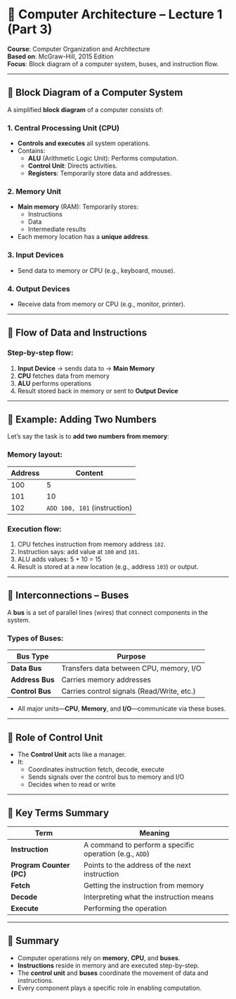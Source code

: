 # 🧠 Computer Architecture – Lecture 1 (Part 3)

**Course**: Computer Organization and Architecture  
**Based on**: McGraw-Hill, 2015 Edition  
**Focus**: Block diagram of a computer system, buses, and instruction flow.

---

## 🧱 Block Diagram of a Computer System

A simplified **block diagram** of a computer consists of:

### 1. **Central Processing Unit (CPU)**

- **Controls and executes** all system operations.
- Contains:
    - **ALU** (Arithmetic Logic Unit): Performs computation.
    - **Control Unit**: Directs activities.
    - **Registers**: Temporarily store data and addresses.

### 2. **Memory Unit**

- **Main memory** (RAM): Temporarily stores:
    - Instructions
    - Data
    - Intermediate results
- Each memory location has a **unique address**.

### 3. **Input Devices**

- Send data to memory or CPU (e.g., keyboard, mouse).

### 4. **Output Devices**

- Receive data from memory or CPU (e.g., monitor, printer).

---

## 🔁 Flow of Data and Instructions

### Step-by-step flow:

1. **Input Device** → sends data to → **Main Memory**
2. **CPU** fetches data from memory
3. **ALU** performs operations
4. Result stored back in memory or sent to **Output Device**

---

## 🧠 Example: Adding Two Numbers

Let’s say the task is to **add two numbers from memory**:

### Memory layout:

|Address|Content|
|---|---|
|100|5|
|101|10|
|102|`ADD 100, 101` (instruction)|

### Execution flow:

1. CPU fetches instruction from memory address `102`.
2. Instruction says: add value at `100` and `101`.
3. ALU adds values: 5 + 10 = 15
4. Result is stored at a new location (e.g., address `103`) or output.

---

## 🔌 Interconnections – Buses

A **bus** is a set of parallel lines (wires) that connect components in the system.

### Types of Buses:

|Bus Type|Purpose|
|---|---|
|**Data Bus**|Transfers data between CPU, memory, I/O|
|**Address Bus**|Carries memory addresses|
|**Control Bus**|Carries control signals (Read/Write, etc.)|

- All major units—**CPU**, **Memory**, and **I/O**—communicate via these buses.

---

## 🔧 Role of Control Unit

- The **Control Unit** acts like a manager.
- It:
    - Coordinates instruction fetch, decode, execute
    - Sends signals over the control bus to memory and I/O
    - Decides when to read or write

---

## 📌 Key Terms Summary

|Term|Meaning|
|---|---|
|**Instruction**|A command to perform a specific operation (e.g., `ADD`)|
|**Program Counter (PC)**|Points to the address of the next instruction|
|**Fetch**|Getting the instruction from memory|
|**Decode**|Interpreting what the instruction means|
|**Execute**|Performing the operation|

---

## 📝 Summary

- Computer operations rely on **memory**, **CPU**, and **buses**.
- **Instructions** reside in memory and are executed step-by-step.
- The **control unit** and **buses** coordinate the movement of data and instructions.
- Every component plays a specific role in enabling computation.